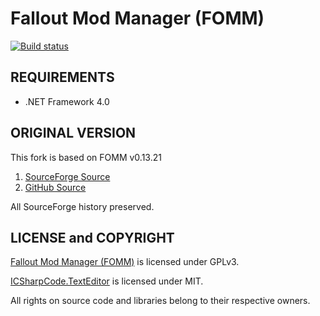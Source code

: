 Fallout Mod Manager (FOMM)
==========================
[![Build status](https://ci.appveyor.com/api/projects/status/9h4n9nldmtxadg3l/branch/master?svg=true)](https://ci.appveyor.com/project/niveuseverto/fomm/branch/master)

REQUIREMENTS
------------

* .NET Framework 4.0

ORIGINAL VERSION
----------------
This fork is based on FOMM v0.13.21

1. [SourceForge Source](http://sourceforge.net/p/fomm/code/685/tree/branches/qfomm/)
2. [GitHub Source](https://github.com/niveuseverto/fomm/tree/0.13.21)

All SourceForge history preserved.

LICENSE and COPYRIGHT
---------------------

[Fallout Mod Manager (FOMM)](http://sourceforge.net/projects/fomm/) is licensed under GPLv3.

[ICSharpCode.TextEditor](http://www.codeproject.com/Articles/30936/Using-ICSharpCode-TextEditor) is licensed under MIT.

All rights on source code and libraries belong to their respective owners.
